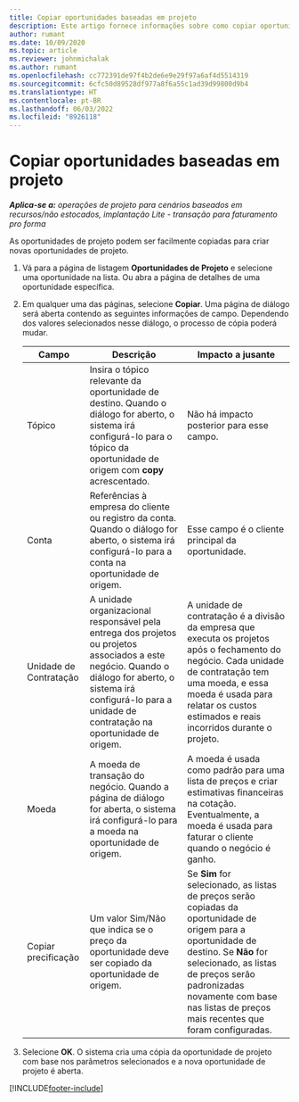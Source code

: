 ```yaml
---
title: Copiar oportunidades baseadas em projeto
description: Este artigo fornece informações sobre como copiar oportunidades baseadas em projeto no Project Operations.
author: rumant
ms.date: 10/09/2020
ms.topic: article
ms.reviewer: johnmichalak
ms.author: rumant
ms.openlocfilehash: cc772391de97f4b2de6e9e29f97a6af4d5514319
ms.sourcegitcommit: 6cfc50d89528df977a8f6a55c1ad39d99800d9b4
ms.translationtype: HT
ms.contentlocale: pt-BR
ms.lasthandoff: 06/03/2022
ms.locfileid: "8926118"
---
```

# <a name="copy-project-based-opportunities"></a>Copiar oportunidades baseadas em projeto

_**Aplica-se a:** operações de projeto para cenários baseados em recursos/não estocados, implantação Lite - transação para faturamento pro forma_


As oportunidades de projeto podem ser facilmente copiadas para criar novas oportunidades de projeto. 

1. Vá para a página de listagem **Oportunidades de Projeto** e selecione uma oportunidade na lista. Ou abra a página de detalhes de uma oportunidade específica. 
2. Em qualquer uma das páginas, selecione **Copiar**. Uma página de diálogo será aberta contendo as seguintes informações de campo. Dependendo dos valores selecionados nesse diálogo, o processo de cópia poderá mudar.

    | **Campo** | **Descrição** | **Impacto a jusante** |
    | --- | --- | --- |
    | Tópico | Insira o tópico relevante da oportunidade de destino. Quando o diálogo for aberto, o sistema irá configurá-lo para o tópico da oportunidade de origem com **copy** acrescentado. | Não há impacto posterior para esse campo. |
    | Conta | Referências à empresa do cliente ou registro da conta. Quando o diálogo for aberto, o sistema irá configurá-lo para a conta na oportunidade de origem. | Esse campo é o cliente principal da oportunidade. |
    | Unidade de Contratação | A unidade organizacional responsável pela entrega dos projetos ou projetos associados a este negócio. Quando o diálogo for aberto, o sistema irá configurá-lo para a unidade de contratação na oportunidade de origem. | A unidade de contratação é a divisão da empresa que executa os projetos após o fechamento do negócio. Cada unidade de contratação tem uma moeda, e essa moeda é usada para relatar os custos estimados e reais incorridos durante o projeto. |
    | Moeda | A moeda de transação do negócio. Quando a página de diálogo for aberta, o sistema irá configurá-lo para a moeda na oportunidade de origem. | A moeda é usada como padrão para uma lista de preços e criar estimativas financeiras na cotação. Eventualmente, a moeda é usada para faturar o cliente quando o negócio é ganho. |
    | Copiar precificação | Um valor Sim/Não que indica se o preço da oportunidade deve ser copiado da oportunidade de origem. | Se **Sim** for selecionado, as listas de preços serão copiadas da oportunidade de origem para a oportunidade de destino. Se **Não** for selecionado, as listas de preços serão padronizadas novamente com base nas listas de preços mais recentes que foram configuradas. |

3. Selecione **OK**. O sistema cria uma cópia da oportunidade de projeto com base nos parâmetros selecionados e a nova oportunidade de projeto é aberta.


[!INCLUDE[footer-include](../includes/footer-banner.md)]